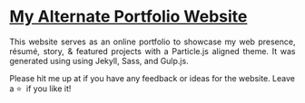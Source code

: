 # <a href="https://tanmaydhobale.tech/" target="_blank">My Alternate Portfolio Website</a>






 <p align="justify">This website serves as an online portfolio to showcase my web presence, résumé, story, & featured projects with a Particle.js aligned theme. It was generated using using Jekyll, Sass, and Gulp.js.</p>


Please hit me up at  if you have any feedback or ideas for the website. Leave a :star: &nbsp;if you like it!
